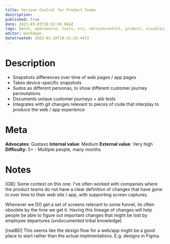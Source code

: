 ```yaml
---
title: Version Control for Product Teams
description: 
published: true
date: 2023-03-01T18:53:45.064Z
tags: bench, opensource, tools, vcs, versioncontrol, product, visualization
editor: markdown
dateCreated: 2023-02-28T18:31:19.447Z
---
```


# Description
- Snapshots differences over time of web pages / app pages
- Takes device-specific snapshots
- Sudos as different personas, to show different customer journey permutations
- Documents unique customer journeys + a\b tests
- Integrates with git changes relevant to pieces of code that interplay to produce the web / app experience

# Meta
**Advocates**: Gustavo
**Internal value**: Medium
**External value**: Very high
**Difficulty**: 5+ - Multiple people, many months

# Notes
[GB]: Some context on this one. I've often worked with companies where the product teams do not have a clear definition of changes that have gone in over time to their web site / app, with supporting screen captures.

Whenever we DO get a set of screens relevant to some funnel, its often obsolete by the time we get it. Having this lineage of changes will help people be able to figure out important changes that might be lost by employee departures (undocumented tribal knowledge)

[realBD] This seems like the design flow for a web/app might be a good place to start rather than the actual implmentations. E.g. designs in Figma.
